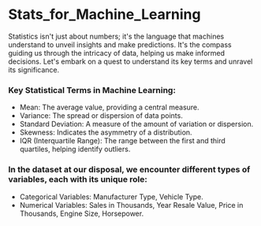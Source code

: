 # Stats_for_Machine_Learning

Statistics isn't just about numbers; it's the language that machines understand to unveil insights and make predictions. It's the compass guiding us through the intricacy of data, helping us make informed decisions. Let's embark on a quest to understand its key terms and unravel its significance.

### Key Statistical Terms in Machine Learning:
- Mean: The average value, providing a central measure.
- Variance: The spread or dispersion of data points.
- Standard Deviation: A measure of the amount of variation or dispersion.
- Skewness: Indicates the asymmetry of a distribution.
- IQR (Interquartile Range): The range between the first and third quartiles, helping identify outliers.

### In the dataset at our disposal, we encounter different types of variables, each with its unique role:

- Categorical Variables: Manufacturer Type, Vehicle Type.
- Numerical Variables: Sales in Thousands, Year Resale Value, Price in Thousands, Engine Size, Horsepower.
